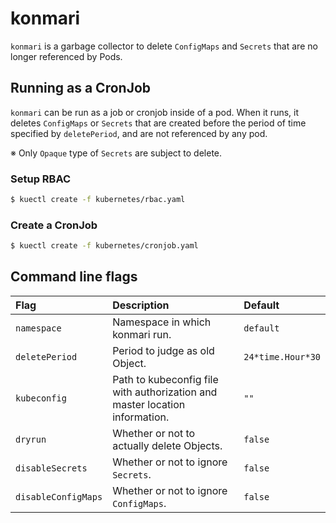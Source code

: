 # konmari

`konmari` is a garbage collector to delete `ConfigMaps` and `Secrets` that are no longer referenced by Pods.

## Running as a CronJob

`konmari` can be run as a job or cronjob inside of a pod. 
When it runs, it deletes `ConfigMaps` or `Secrets` that are created before the period of time specified by `deletePeriod`, and are not referenced by any pod.

※ Only `Opaque` type of `Secrets` are subject to delete.

### Setup RBAC

```bash
$ kuectl create -f kubernetes/rbac.yaml
```

### Create a CronJob

```bash
$ kuectl create -f kubernetes/cronjob.yaml
```

## Command line flags

| Flag | Description | Default |
| :--- | :--- | :--- |
| `namespace` | Namespace in which konmari run. | `default` |
| `deletePeriod` | Period to judge as old Object. | `24*time.Hour*30` |
| `kubeconfig` | Path to kubeconfig file with authorization and master location information. | `""` |
| `dryrun` | Whether or not to actually delete Objects. | `false` |
| `disableSecrets` | Whether or not to ignore `Secrets`. | `false` |
| `disableConfigMaps` | Whether or not to ignore `ConfigMaps`. | `false` |
